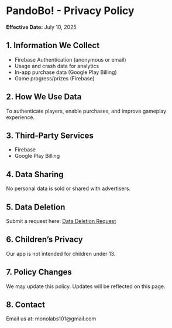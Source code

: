 </head>
<body>
  <h1>PandoBo! - Privacy Policy</h1>
  <p><strong>Effective Date:</strong> July 10, 2025</p>

  <h2>1. Information We Collect</h2>
  <ul>
    <li>Firebase Authentication (anonymous or email)</li>
    <li>Usage and crash data for analytics</li>
    <li>In-app purchase data (Google Play Billing)</li>
    <li>Game progress/prizes (Firebase)</li>
  </ul>

  <h2>2. How We Use Data</h2>
  <p>To authenticate players, enable purchases, and improve gameplay experience.</p>

  <h2>3. Third-Party Services</h2>
  <ul>
    <li>Firebase</li>
    <li>Google Play Billing</li>
  </ul>

  <h2>4. Data Sharing</h2>
  <p>No personal data is sold or shared with advertisers.</p>

  <h2>5. Data Deletion</h2>
  <p>Submit a request here: <a href="https://forms.gle/knVQYWngz8p2kiiH9">Data Deletion Request</a></p>

  <h2>6. Children’s Privacy</h2>
  <p>Our app is not intended for children under 13.</p>

  <h2>7. Policy Changes</h2>
  <p>We may update this policy. Updates will be reflected on this page.</p>

  <h2>8. Contact</h2>
  <p>Email us at: monolabs101@gmail.com</p>
</body>
</html>
